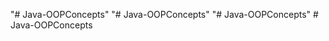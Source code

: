 "# Java-OOPConcepts" 
"# Java-OOPConcepts" 
"# Java-OOPConcepts" 
#   J a v a - O O P C o n c e p t s  
 